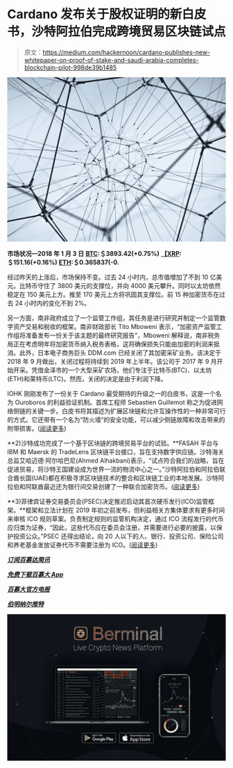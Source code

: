 # Cardano 发布关于股权证明的新白皮书，沙特阿拉伯完成跨境贸易区块链试点

> 原文：<https://medium.com/hackernoon/cardano-publishes-new-whitepaper-on-proof-of-stake-and-saudi-arabia-completes-blockchain-pilot-998de39b1485>

![](img/3db5e3334d64f4701354ae22b440c026.png)

**市场状况—2018 年 1 月 3 日** [**BTC**](https://berminal.com/coins/Bitcoin-BTC)**:＄3893.42(+0.75%)** [**【XRP**](https://berminal.com/coins/XRP-XRP)**:＄151.16(+0.16%)** [**ETH**](https://berminal.com/coins/Ethereum-ETH)**:＄0.365837(-0.**

经过昨天的上涨后，市场保持不变。过去 24 小时内，总市值增加了不到 10 亿美元。比特币守住了 3800 美元的支撑位，并向 4000 美元攀升。同时以太坊依然稳定在 150 美元上方。推至 170 美元上方将巩固其支撑位。前 15 种加密货币在过去 24 小时内的变化不到 2%。

另一方面，南非政府成立了一个监管工作组，其任务是进行研究并制定一个监管数字资产交易和税收的框架。南非财政部长 Tito Mboweni 表示，“加密资产监管工作组将准备发布一份关于该主题的最终研究报告”，Mboweni 解释说，南非税务局正在考虑明年将加密货币纳入税务表格，这将确保损失只能由加密的利润来抵消。此外，日本电子商务巨头 DDM.com 已经关闭了其加密采矿业务。该决定于 2018 年 9 月做出，关闭过程将持续到 2019 年上半年。该公司于 2017 年 9 月开始开采。凭借金泽市的一个大型采矿农场，他们专注于比特币(BTC)、以太坊(ETH)和莱特币(LTC)。然而，关闭的决定是由于利润下降。

IOHK 刚刚发布了一份关于 Cardano 最受期待的升级之一的白皮书，这是一个名为 Ouroboros 的利益验证机制。首席工程师 Sebastien Guillemot 称之为促进网络侧链的关键一步。白皮书将其描述为扩展区块链和允许互操作性的一种非常可行的方式。它还带有一个名为“防火墙”的安全功能，可以减少侧链故障和攻击带来的附带损害。([阅读更多](https://berminal.com/news/149393/Cardano-Publishes-New-Paper-On-Proof-of-Stake))

**2)沙特成功完成了一个基于区块链的跨境贸易平台的试验。**FASAH 平台与 IBM 和 Maersk 的 TradeLens 区块链平台接口，旨在支持数字供应链。沙特海关总监艾哈迈德·阿尔哈巴尼(Ahmed Alhakbani)表示，“试点符合我们的战略，旨在促进贸易，将沙特王国建设成为世界一流的物流中心之一。”沙特阿拉伯和阿拉伯联合酋长国(UAE)都在积极寻求区块链技术的整合和区块链工业的本地发展。沙特阿拉伯和阿联酋最近还为银行间交易创建了一种联合加密货币。([阅读更多](https://berminal.com/news/149470/Saudi-Arabia-Completes-Trial-of-Cross-Border-Payments-System-Built-on-IBM-Blockchain))

**3)菲律宾证券交易委员会(PSEC)决定推迟启动其首次硬币发行(ICO)监管框架。**框架和立法计划在 2019 年初之前发布，但利益相关方集体要求有更多时间来审核 ICO 规则草案。负责制定规则的监管机构决定，通过 ICO 流程发行的代币应归类为证券，“因此，这些代币应在委员会注册，并需要进行必要的披露，以保护投资公众。”PSEC 还得出结论，向 20 人以下的人、银行、投资公司、保险公司和养老基金发放证券代币不需要注册为 ICO。([阅读更多](https://berminal.com/news/149415/Philippines-Securities-and-Exchange-Commission-Postpones-ICO-Regulation-Release))

[***订阅百慕达简讯***](https://visitor.r20.constantcontact.com/d.jsp?llr=myyhdl6ab&p=oi&m=1131022639884&sit=9ar6aztmb&f=776989ec-8460-43a4-b86a-bcf8f2f1bca7)

[***免费下载百慕大 App***](https://berminal.app.link/medium-post)

[](http://Berminal.com)

*[***百慕大官方电报***](https://t.me/berminal)*

*[***伯明纳尔推特***](https://twitter.com/berminalapp)*

*![](img/136b7ec5403337c64994a5e27891d97b.png)*
